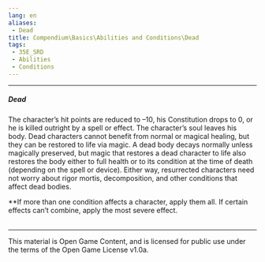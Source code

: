 ```yaml
---
lang: en
aliases:
 - Dead
title: Compendium\Basics\Abilities and Conditions\Dead
tags: 
 - 35E_SRD
 - Abilities
 - Conditions
---
```


---
##### Dead

The character’s hit points are reduced to –10, his Constitution drops to 0, or he is killed outright by a spell or effect. The character’s soul leaves his body. Dead characters cannot benefit from normal or magical healing, but they can be restored to life via magic. A dead body decays normally unless magically preserved, but magic that restores a dead character to life also restores the body either to full health or to its condition at the time of death (depending on the spell or device). Either way, resurrected characters need not worry about rigor mortis, decomposition, and other conditions that affect dead bodies.

**If more than one condition affects a character, apply them all. If certain effects can’t combine, apply the most severe effect.
<br><br>



---



This material is Open Game Content, and is licensed for public use under the terms of the Open Game License v1.0a.


